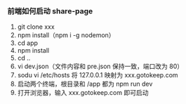 ### 前端如何启动 share-page
1. git clone xxx
2. npm install（npm i -g nodemon）
3. cd app
4. npm install
5. cd ..
6. vi dev.json（文件内容和 pre.json 保持一致，端口改为 80）
7. sodu vi /etc/hosts 将 127.0.0.1 映射为 xxx.gotokeep.com
8. 启动两个终端，根目录和 /app 都为 npm run dev
9. 打开浏览器，输入 xxx.gotokeep.com 即可启动
